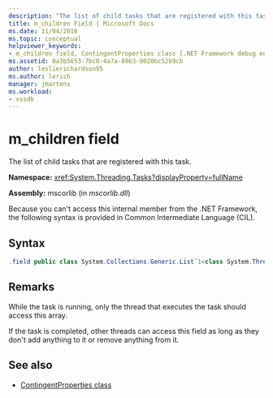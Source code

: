 ```yaml
---
description: "The list of child tasks that are registered with this task."
title: m_children Field | Microsoft Docs
ms.date: 11/04/2016
ms.topic: conceptual
helpviewer_keywords:
- m_children field, ContingentProperties class [.NET Framework debug engines]
ms.assetid: 0a3b5653-7bc0-4a7a-8963-9020bc52b9cb
author: leslierichardson95
ms.author: lerich
manager: jmartens
ms.workload:
- vssdk
---
```

# m_children field
The list of child tasks that are registered with this task.

 **Namespace:** <xref:System.Threading.Tasks?displayProperty=fullName>

 **Assembly:** mscorlib (in *mscorlib.dll*)

 Because you can't access this internal member from the .NET Framework, the following syntax is provided in Common Intermediate Language (CIL).

## Syntax

```csharp
.field public class System.Collections.Generic.List`1<class System.Threading.Tasks.Task> m_children
```

## Remarks
 While the task is running, only the thread that executes the task should access this array.

 If the task is completed, other threads can access this field as long as they don't add anything to it or remove anything from it.

## See also
- [ContingentProperties class](../../extensibility/debugger/contingentproperties-class-internal-members.md)
